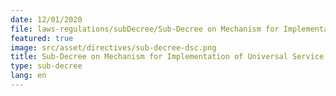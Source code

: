 ```yaml
---
date: 12/01/2020
file: laws-regulations/subDecree/Sub-Decree on Mechanism for Implementation of Universal Service Obligation.pdf
featured: true
image: src/asset/directives/sub-decree-dsc.png
title: Sub-Decree on Mechanism for Implementation of Universal Service Obligation
type: sub-decree
lang: en
---
```

